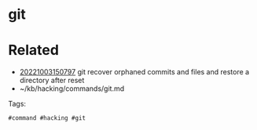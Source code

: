 # git

# Related

- [20221003150797](/zet/20221003150797/README.md) git recover orphaned commits and files and restore a directory after reset
- ~/kb/hacking/commands/git.md

Tags:

    #command #hacking #git 
